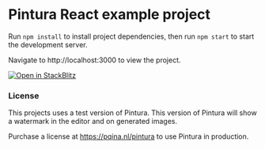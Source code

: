 # Pintura React example project

Run `npm install` to install project dependencies, then run `npm start` to start the development server.

Navigate to http://localhost:3000 to view the project.

[![Open in StackBlitz](https://developer.stackblitz.com/img/open_in_stackblitz.svg)](https://stackblitz.com/github/pqina/pintura-example-react)

### License

This projects uses a test version of Pintura. This version of Pintura will show a watermark in the editor and on generated images.

Purchase a license at https://pqina.nl/pintura to use Pintura in production.
